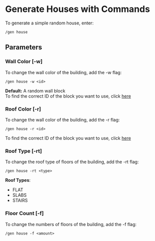# Generate Houses with Commands

To generate a simple random house, enter:

```
/gen house
```

## Parameters

### Wall Color [-w]

To change the wall color of the building, add the -w flag:
```
/gen house -w <id>
```
**Default:** A random wall block <br>
To find the correct ID of the block you want to use, click [here](https://www.digminecraft.com/lists/item_id_list_pc_1_12.php)


### Roof Color [-r]

To change the wall color of the building, add the -r flag:
```
/gen house -r <id>
```
To find the correct ID of the block you want to use, click [here](https://www.digminecraft.com/lists/item_id_list_pc_1_12.php)


### Roof Type [-rt]

To change the roof type of floors of the building, add the -rt flag:
```
/gen house -rt <type>
```

**Roof Types**:
- FLAT
- SLABS
- STAIRS


### Floor Count [-f]

To change the numbers of floors of the building, add the -f flag:
```
/gen house -f <amount>
```

